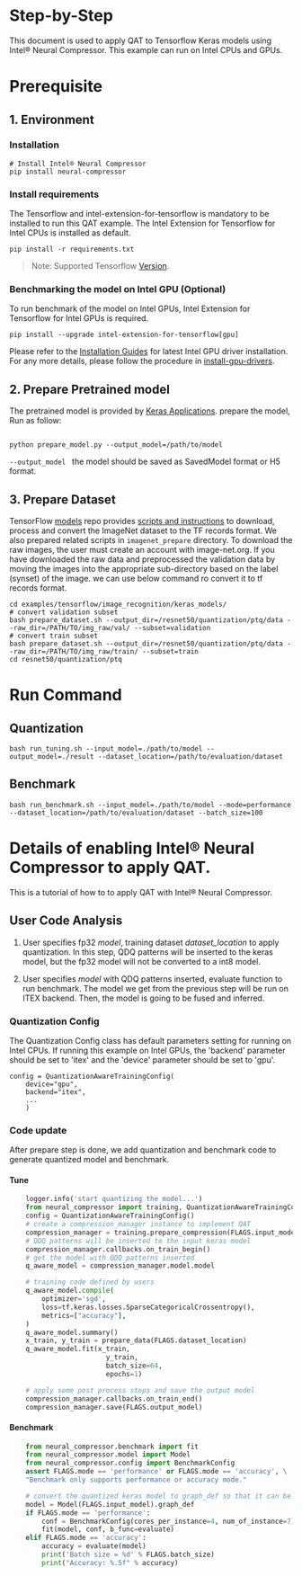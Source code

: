 Step-by-Step
============

This document is used to apply QAT to Tensorflow Keras models using Intel® Neural Compressor.
This example can run on Intel CPUs and GPUs.


# Prerequisite

## 1. Environment

### Installation
```shell
# Install Intel® Neural Compressor
pip install neural-compressor
```
### Install requirements
The Tensorflow and intel-extension-for-tensorflow is mandatory to be installed to run this QAT example.
The Intel Extension for Tensorflow for Intel CPUs is installed as default.
```shell
pip install -r requirements.txt
```
> Note: Supported Tensorflow [Version](../../../../../../../README.md).

### Benchmarking the model on Intel GPU (Optional)

To run benchmark of the model on Intel GPUs, Intel Extension for Tensorflow for Intel GPUs is required.

```shell
pip install --upgrade intel-extension-for-tensorflow[gpu]
```

Please refer to the [Installation Guides](https://dgpu-docs.intel.com/installation-guides/ubuntu/ubuntu-focal-dc.html) for latest Intel GPU driver installation.
For any more details, please follow the procedure in [install-gpu-drivers](https://github.com/intel-innersource/frameworks.ai.infrastructure.intel-extension-for-tensorflow.intel-extension-for-tensorflow/blob/master/docs/install/install_for_gpu.md#install-gpu-drivers).


## 2. Prepare Pretrained model

The pretrained model is provided by [Keras Applications](https://keras.io/api/applications/). prepare the model, Run as follow: 
 ```

python prepare_model.py --output_model=/path/to/model
 ```
`--output_model ` the model should be saved as SavedModel format or H5 format.


## 3. Prepare Dataset

  TensorFlow [models](https://github.com/tensorflow/models) repo provides [scripts and instructions](https://github.com/tensorflow/models/tree/master/research/slim#an-automated-script-for-processing-imagenet-data) to download, process and convert the ImageNet dataset to the TF records format.
  We also prepared related scripts in `imagenet_prepare` directory. To download the raw images, the user must create an account with image-net.org. If you have downloaded the raw data and preprocessed the validation data by moving the images into the appropriate sub-directory based on the label (synset) of the image. we can use below command ro convert it to tf records format.

  ```shell
  cd examples/tensorflow/image_recognition/keras_models/
  # convert validation subset
  bash prepare_dataset.sh --output_dir=/resnet50/quantization/ptq/data --raw_dir=/PATH/TO/img_raw/val/ --subset=validation
  # convert train subset
  bash prepare_dataset.sh --output_dir=/resnet50/quantization/ptq/data --raw_dir=/PATH/TO/img_raw/train/ --subset=train
  cd resnet50/quantization/ptq
  ```

# Run Command

## Quantization
  ```shell
  bash run_tuning.sh --input_model=./path/to/model --output_model=./result --dataset_location=/path/to/evaluation/dataset
  ```

## Benchmark
  ```
  bash run_benchmark.sh --input_model=./path/to/model --mode=performance --dataset_location=/path/to/evaluation/dataset --batch_size=100
  ```


Details of enabling Intel® Neural Compressor to apply QAT.
=========================

This is a tutorial of how to to apply QAT with Intel® Neural Compressor.
## User Code Analysis
1. User specifies fp32 *model*, training dataset *dataset_location* to apply quantization. In this step, QDQ patterns will be inserted to the keras model, but the fp32 model will not be converted to a int8 model.

2. User specifies *model* with QDQ patterns inserted, evaluate function to run benchmark. The model we get from the previous step will be run on ITEX backend. Then, the model is going to be fused and inferred.

### Quantization Config
The Quantization Config class has default parameters setting for running on Intel CPUs. If running this example on Intel GPUs, the 'backend' parameter should be set to 'itex' and the 'device' parameter should be set to 'gpu'.

```
config = QuantizationAwareTrainingConfig(
    device="gpu",
    backend="itex",
    ...
    )
```

### Code update

After prepare step is done, we add quantization and benchmark code to generate quantized model and benchmark.

#### Tune
```python
    logger.info('start quantizing the model...')
    from neural_compressor import training, QuantizationAwareTrainingConfig
    config = QuantizationAwareTrainingConfig()
    # create a compression_manager instance to implement QAT
    compression_manager = training.prepare_compression(FLAGS.input_model, config)
    # QDQ patterns will be inserted to the input keras model
    compression_manager.callbacks.on_train_begin()
    # get the model with QDQ patterns inserted
    q_aware_model = compression_manager.model.model

    # training code defined by users
    q_aware_model.compile(
        optimizer='sgd',
        loss=tf.keras.losses.SparseCategoricalCrossentropy(),
        metrics=["accuracy"],
    )
    q_aware_model.summary()
    x_train, y_train = prepare_data(FLAGS.dataset_location)
    q_aware_model.fit(x_train,
                        y_train,
                        batch_size=64,
                        epochs=1)

    # apply some post process steps and save the output model
    compression_manager.callbacks.on_train_end()
    compression_manager.save(FLAGS.output_model)
```
#### Benchmark
```python
    from neural_compressor.benchmark import fit
    from neural_compressor.model import Model
    from neural_compressor.config import BenchmarkConfig
    assert FLAGS.mode == 'performance' or FLAGS.mode == 'accuracy', \
    "Benchmark only supports performance or accuracy mode."

    # convert the quantized keras model to graph_def so that it can be fused by ITEX
    model = Model(FLAGS.input_model).graph_def
    if FLAGS.mode == 'performance':
        conf = BenchmarkConfig(cores_per_instance=4, num_of_instance=7)
        fit(model, conf, b_func=evaluate)
    elif FLAGS.mode == 'accuracy':
        accuracy = evaluate(model)
        print('Batch size = %d' % FLAGS.batch_size)
        print("Accuracy: %.5f" % accuracy)
```